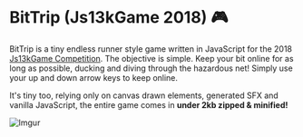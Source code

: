 # BitTrip (Js13kGame 2018) 🎮
BitTrip is a tiny endless runner style game written in JavaScript for the 2018 [Js13kGame Competition](https://2018.js13kgames.com). The objective is simple. Keep your bit online for as long as possible, ducking and diving through the hazardous net! Simply use your up and down arrow keys to keep online.

It's tiny too, relying only on canvas drawn elements, generated SFX and vanilla JavaScript, the entire game comes in **under 2kb zipped & minified!**

![Imgur](https://i.imgur.com/ls4DiYZ.gif)
